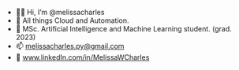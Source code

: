 - 👋🏼 Hi, I’m @melissacharles
- 👀 All things Cloud and Automation.
- 🌱 MSc. Artificial Intelligence and Machine Learning student. (grad. 2023)
- 📫 melissacharles.py@gmail.com
- 🔗 www.linkedIn.com/in/MelissaWCharles

<!---
melissacharles/melissacharles is a ✨ special ✨ repository because its `README.md` (this file) appears on your GitHub profile.
You can click the Preview link to take a look at your changes.
--->
